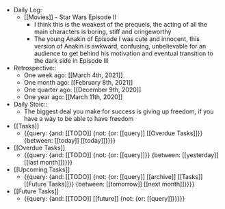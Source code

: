 - Daily Log:
    - [[Movies]] - Star Wars Episode II
        - I think this is the weakest of the prequels, the acting of all the main characters is boring, stiff and cringeworthy
        - The young Anakin of Episode I was cute and innocent, this version of Anakin is awkward, confusing, unbelievable for an audience to get behind his motivation and eventual transition to the dark side in Episode III
- Retrospective::
    - One week ago: [[March 4th, 2021]]
    - One month ago: [[February 8th, 2021]]
    - One quarter ago: [[December 9th, 2020]]
    - One year ago: [[March 11th, 2020]]
- Daily Stoic::
    - The biggest deal you make for success is giving up freedom, if you have a way to be able to have freedom 
- [[Tasks]]
    - {{query: {and: [[TODO]] {not: {or: [[query]] [[Overdue Tasks]]}} {between: [[today]] [[today]]}}}}
- [[Overdue Tasks]]
    - {{query: {and: [[TODO]] {not: {or: [[query]]}} {between: [[yesterday]] [[last month]]}}}}
- [[Upcoming Tasks]]
    - {{query: {and: [[TODO]] {not: {or: [[query]] [[archive]] [[Tasks]] [[Future Tasks]]}} {between: [[tomorrow]] [[next month]]}}}}
- [[Future Tasks]]
    - {{query: {and: [[TODO]] [[future]] {not: {or: [[query]]}}}}}
